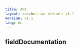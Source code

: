 ```yaml
---
title: API
layout: rancher-api-default-v1.1
version: v1.1
lang: en
---
```


## fieldDocumentation





